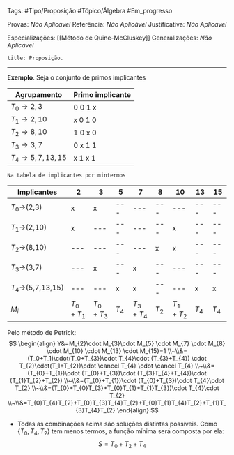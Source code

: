Tags: #Tipo/Proposição #Tópico/Álgebra #Em_progresso

Provas: _Não Aplicável_
Referência: _Não Aplicável_
Justificativa: _Não Aplicável_

Especializações: [[Método de Quine-McCluskey]]
Generalizações: _Não Aplicável_

```ad-question
title: Proposição.
```

---
**Exemplo**. Seja o conjunto de primos implicantes

| Agrupamento | Primo implicante |
|---|---|
|$T_{0} \to 2,3$| 0 0 1 x |
|$T_{1} \to 2,10$| x 0 1 0 |
|$T_{2} \to 8,10$| 1 0 x 0 |
|$T_{3} \to 3,7$| 0 x 1 1 |
|$T_{4} \to 5,7,13,15$| x 1 x 1 |

	Na tabela de implicantes por mintermos

| Implicantes | 2 | 3 | 5 | 7|8|10|13|15|
|---|--- |--- |--- |---|---|---|---|---|
|$T_{0} \to$(2,3)| x | x |--- |---|---|---|---|---|
|$T_{1} \to$(2,10)| x |--- |--- |---|---| x |---|---|
|$T_{2} \to$(8,10)|--- |--- |--- |---| x | x |---|---|
|$T_{3} \to$(3,7)|--- | x |---| x |---|---|---|---|
|$T_{4} \to$(5,7,13,15)|--- |--- | x | x |---|---| x | x |
| $M_i$ | $T_{0}+T_{1}$ | $T_{0}+T_{3}$ | $T_{4}$ | $T_{3}+T_{4}$ |$T_{2}$|$T_{1}+T_{2}$| $T_{4}$ | $T_{4}$ |

Pelo método de Petrick:
$$
\begin{align}
Y&=M_{2}\cdot M_{3}\cdot M_{5} \cdot M_{7} \cdot M_{8} \cdot M_{10} \cdot M_{13} \cdot M_{15}=1
\\~\\&=(T_0+T_1)\cdot(T_0+T_{3})\cdot T_{4}\cdot (T_{3}+T_{4}) \cdot T_{2}\cdot(T_1+T_{2})\cdot  \cancel T_{4} \cdot \cancel T_{4}
\\~\\&=(T_{0}+T_{1})\cdot (T_{0}+T_{3})\cdot (T_{3}T_{4}+T_{4})\cdot (T_{1}T_{2}+T_{2})
\\~\\&=(T_{0}+T_{1})\cdot (T_{0}+T_{3})\cdot T_{4}\cdot T_{2}
\\~\\&=(T_{0}+T_{0}T_{3}+T_{0}T_{1}+T_{1}T_{3})\cdot T_{4}\cdot T_{2}
\\~\\&=T_{0}T_{4}T_{2}+T_{0}T_{3}T_{4}T_{2}+T_{0}T_{1}T_{4}T_{2}+T_{1}T_{3}T_{4}T_{2}
\end{align}
$$
- Todas as combinações acima são soluções distintas possíveis. Como $\{T_{0},\,T_{4},\,T_{2}\}$ tem menos termos, a função mínima será composta por ela:
$$
S=T_{0}+T_{2}+T_{4}
$$